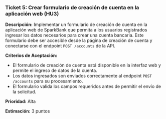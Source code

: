 ### **Ticket 5: Crear formulario de creación de cuenta en la aplicación web (HU3)**

**Descripción:**
Implementar un formulario de creación de cuenta en la aplicación web de SparkBank que permita a los usuarios registrados ingresar los datos necesarios para crear una cuenta bancaria. Este formulario debe ser accesible desde la página de creación de cuenta y conectarse con el endpoint `POST /accounts` de la API.

**Criterios de Aceptación:**
- El formulario de creación de cuenta está disponible en la interfaz web y permite el ingreso de datos de la cuenta.
- Los datos ingresados son enviados correctamente al endpoint `POST /accounts` para su procesamiento.
- El formulario valida los campos requeridos antes de permitir el envío de la solicitud.

**Prioridad:**
Alta

**Estimación:**
3 puntos